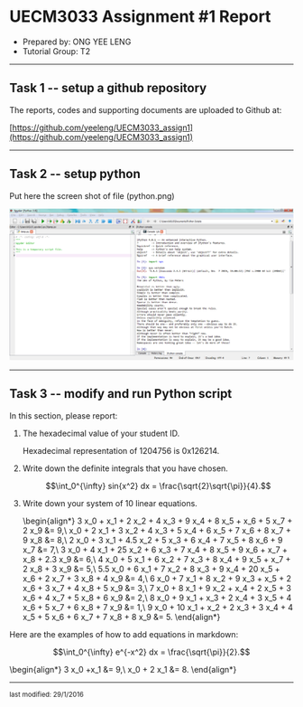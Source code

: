 UECM3033 Assignment #1 Report
========================================================

- Prepared by: ONG YEE LENG
- Tutorial Group: T2

--------------------------------------------------------

## Task 1 -- setup a github repository

The reports, codes and supporting documents are uploaded to Github at: 

[https://github.com/yeeleng/UECM3033_assign1](https://github.com/yeeleng/UECM3033_assign1)


---------------------------------------------------------

## Task 2 -- setup python

Put here the screen shot of file (python.png)

![python.png](python.png)


------------------------------------------------------------

## Task 3 -- modify and run Python script

In this section, please report:

1. The hexadecimal value of your student ID.

    Hexadecimal representation of 1204756 is 0x126214.

2. Write down the definite integrals that you have chosen.

    $$\int_0^{\infty} sin{x^2} dx = \frac{\sqrt{2}\sqrt{\pi}}{4}.$$

3. Write down your system of 10 linear equations.

	\begin{align*}
    	3 x_0 + x_1 + 2 x_2 + 4 x_3 + 9 x_4 + 8 x_5 + x_6 + 5 x_7 + 2 x_9 &= 9,\\
	x_0 + 2 x_1 + 3 x_2 + 4 x_3 + 5 x_4 + 6 x_5 + 7 x_6 + 8 x_7 + 9 x_8 &= 8,\\
	2 x_0 + 3 x_1 + 4.5 x_2 + 5 x_3 + 6 x_4 + 7 x_5 + 8 x_6 + 9 x_7 &= 7,\\
	3 x_0 + 4 x_1 + 25 x_2 + 6 x_3 + 7 x_4 + 8 x_5 + 9 x_6 + x_7 + x_8 + 2.3 x_9 &= 6,\\
	4 x_0 + 5 x_1 + 6 x_2 + 7 x_3 + 8 x_4 + 9 x_5 + x_7 + 2 x_8 + 3 x_9 &= 5,\\
	5.5 x_0 + 6 x_1 + 7 x_2 + 8 x_3 + 9 x_4 + 20 x_5 + x_6 + 2 x_7 + 3 x_8 + 4 x_9 &= 4,\\
	6 x_0 + 7 x_1 + 8 x_2 + 9 x_3 + x_5 + 2 x_6 + 3 x_7 + 4 x_8 + 5 x_9 &= 3,\\
	7 x_0 + 8 x_1 + 9 x_2 + x_4 + 2 x_5 + 3 x_6 + 4 x_7 + 5 x_8 + 6 x_9 &= 2,\\
	8 x_0 + 9 x_1 + x_3 + 2 x_4 + 3 x_5 + 4 x_6 + 5 x_7 + 6 x_8 + 7 x_9 &= 1,\\
	9 x_0 + 10 x_1 + x_2 + 2 x_3 + 3 x_4 + 4 x_5 + 5 x_6 + 6 x_7 + 7 x_8 + 8 x_9 &= 5.
	\end{align*}

Here are the examples of how to add equations in markdown:

$$\int_0^{\infty} e^{-x^2} dx = \frac{\sqrt{\pi}}{2}.$$

\begin{align*}
3 x_0 +x_1 &= 9,\\
x_0 + 2 x_1 &= 8.
\end{align*}

-----------------------------------

<sup>last modified: 29/1/2016</sup>
